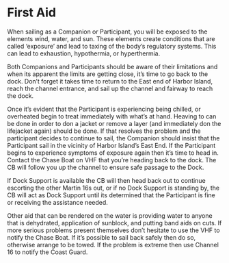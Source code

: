 # First Aid

When sailing as a Companion or Participant, you will be exposed to the elements wind, water, and sun. These elements create conditions that are called ‘exposure’ and lead to taxing of the body’s regulatory systems. This can lead to exhaustion, hypothermia, or hyperthermia.

Both Companions and Participants should be aware of their limitations and when its apparent the limits are getting close, it’s time to go back to the dock. Don’t forget it takes time to return to the East end of Harbor Island, reach the channel entrance, and sail up the channel and fairway to reach the dock.

Once it’s evident that the Participant is experiencing being chilled, or overheated begin to treat immediately with what’s at hand. Heaving to can be done in order to don a jacket or remove a layer (and immediately don the lifejacket again) should be done. If that resolves the problem and the participant decides to continue to sail, the Companion should insist that the Participant sail in the vicinity of Harbor Island’s East End. If the Participant begins to experience symptoms of exposure again then it’s time to head in. Contact the Chase Boat on VHF that you’re heading back to the dock. The CB will follow you up the channel to ensure safe passage to the Dock.

If Dock Support is available the CB will then head back out to continue escorting the other Martin 16s out, or if no Dock Support is standing by, the CB will act as Dock Support until its determined that the Participant is fine or receiving the assistance needed.

Other aid that can be rendered on the water is providing water to anyone that is dehydrated, application of sunblock, and putting band aids on cuts. If more serious problems present themselves don’t hesitate to use the VHF to notify the Chase Boat. If it’s possible to sail back safely then do so, otherwise arrange to be towed. If the problem is extreme then use Channel 16 to notify the Coast Guard.
